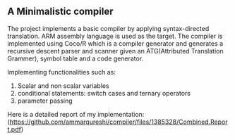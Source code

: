 ## A Minimalistic compiler ##


The project implements a basic compiler by applying syntax-directed translation. ARM assembly language is used as the target. The compiler is implemented using Coco/R which is a compiler generator and generates a recursive descent parser and scanner given an ATG(Attributed Translation Grammer), symbol table and a code generator.


Implementing functionalities such as:

1. Scalar and non scalar variables
2. conditional statements: switch cases and ternary operators
3. parameter passing 



Here is a detailed report of my implementation:
(https://github.com/ammarqureshi/compiler/files/1385328/Combined.Report.pdf)
